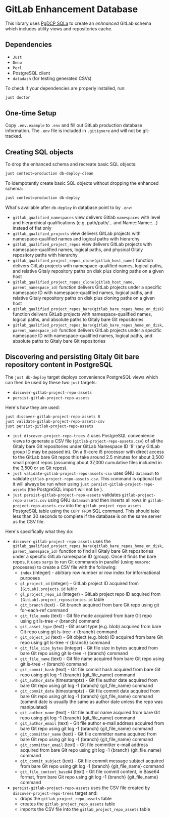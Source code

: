 # GitLab Enhancement Database

This library uses [PgDCP SQLa](https://github.com/netspective-studios/PgDCP) to create an *enhnanced* GitLab schema which includes utility views and repositories cache.

## Dependencies

* `Just`
* `Deno`
* `Perl`
* PostgreSQL client
* `datadash` (for testing generated CSVs)

To check if your dependencies are properly installed, run:

```bash
just doctor
```

## One-time Setup

Copy `.env.example` to `.env` and fill out GitLab production database information. The `.env` file is included in `.gitignore` and will not be git-tracked.

## Creating SQL objects

To drop the enhanced schema and recreate basic SQL objects:

```bash
just context=production db-deploy-clean
```

To idempotently create basic SQL objects without dropping the enhanced schema:

```bash
just context=production db-deploy
```

What's available after `db-deploy` in database point to by `.env`:

* `gitlab_qualified_namespaces` view delivers Gitlab `namespaces` with level and hierarchical qualifications (e.g. path/path/... and Name::Name::...) instead of flat only
* `gitlab_qualified_projects` view delivers GitLab projects with namespace-qualified names and logical paths with hierarchy
* `gitlab_qualified_project_repos` view delivers GitLab projects with namespace-qualified names, logical paths, and physical Gitaly repository paths with hierarchy
* `gitlab_qualified_project_repos_clone(gitlab_host_name)` function delivers GitLab projects with namespace-qualified names, logical paths, and relative Gitaly repository paths on disk plus cloning paths on a given host
* `gitlab_qualified_project_repos_clone(gitlab_host_name, parent_namespace_id)` function delivers GitLab projects under a specific namespace ID with namespace-qualified names, logical paths, and relative Gitaly repository paths on disk plus cloning paths on a given host
* `gitlab_qualified_project_repos_bare(gitlab_bare_repos_home_on_disk)` function delivers GitLab projects with namespace-qualified names, logical paths, and absolute paths to Gitaly bare Git repositories
* `gitlab_qualified_project_repos_bare(gitlab_bare_repos_home_on_disk, parent_namespace_id)` function delivers GitLab projects under a specific namespace ID with namespace-qualified names, logical paths, and absolute paths to Gitaly bare Git repositories

## Discovering and persisting Gitaly Git bare repository content in PostgreSQL

The `just db-deploy` target deploys convenience PostgreSQL views which can then be used by these two `just` targets:

* `discover-gitlab-project-repo-assets`
* `persist-gitlab-project-repo-assets`

Here's how they are used:

```bash
just discover-gitlab-project-repo-assets 8 
just validate-gitlab-project-repo-assets-csv
just persist-gitlab-project-repo-assets
```

* `just discover-project-repo-trees 8` uses PostgreSQL convenience views to generate a CSV file (`gitlab-project-repo-assets.csv`) of all the Gitaly bare Git repositories under GitLab Namespace ID '8' (any GitLab group ID may be passed in). On a 6-core i5 processor with direct access to the GitLab bare Git repos this take around 2.5 minutes for about 3,500 small project repos (assuming about 37,000 cumulative files included in the 3,500 or so Git repos).
* `just validate-gitlab-project-repo-assets-csv` uses GNU `datamash` to validate `gitlab-project-repo-assets.csv`. This command is optional but it will always be run when using `just persist-gitlab-project-repo-assets` (the PostgreSQL import will not be ).
* `just persist-gitlab-project-repo-assets` validates `gitlab-project-repo-assets.csv` using GNU `datamash` and then inserts all rows in `gitlab-project-repo-assets.csv` into the `gitlab_project_repo_assets` PostgreSQL table using the `COPY FROM` SQL command. This should take less than 30 seconds to complete if the database is on the same server as the CSV file.

Here's specifically what they do:

* `discover-gitlab-project-repo-assets` uses the `gitlab_qualified_project_repos_bare(gitlab_bare_repos_home_on_disk, parent_namespace_id)` function to find all Gitaly bare Git repositories under a specific GitLab namespace ID (group). Once it finds the bare repos, it uses `xargs` to run Git commands in parallel (using `numproc` processes) to create a CSV file with the following:
  * `index` (integer) - abitrary row number or row index for informational purposes
  * `gl_project_id` (integer) - GitLab project ID acquired from `[GitLab].projects.id` table
  * `gl_project_repo_id` (integer) - GitLab project repo ID acquired from `[GitLab].project_repositories.id` table
  * `git_branch` (text) - Git branch acquired from bare Git repo using git for-each-ref command
  * `git_file_mode` (text) - Git file mode acquired from bare Git repo using git ls-tree -r {branch} command
  * `git_asset_type` (text) - Git asset type (e.g. blob) acquired from bare Git repo using git ls-tree -r {branch} command
  * `git_object_id` (text) - Git object (e.g. blob) ID acquired from bare Git repo using git ls-tree -r {branch} command
  * `git_file_size_bytes` (integer) - Git file size in bytes acquired from bare Git repo using git ls-tree -r {branch} command
  * `git_file_name` (text) - Git file name acquired from bare Git repo using git ls-tree -r {branch} command
  * `git_commit_hash` (text) - Git file commit hash acquired from bare Git repo using git log -1 {branch} {git_file_name} command
  * `git_author_date` (timestamptz) - Git file author date acquired from bare Git repo using git log -1 {branch} {git_file_name} command
  * `git_commit_date` (timestamptz) - Git file commit date acquired from bare Git repo using git log -1 {branch} {git_file_name} command (commit date is usually the same as author date unless the repo was manipulated)
  * `git_author_name` (text) - Git file author name acquired from bare Git repo using git log -1 {branch} {git_file_name} command
  * `git_author_email` (text) - Git file author e-mail address acquired from bare Git repo using git log -1 {branch} {git_file_name} command
  * `git_committer_name` (text) - Git file committer name acquired from bare Git repo using git log -1 {branch} {git_file_name} command
  * `git_committer_email` (text) - Git file committer e-mail address acquired from bare Git repo using git log -1 {branch} {git_file_name} command
  * `git_commit_subject` (text) - Git file commit message subject acquired from bare Git repo using git log -1 {branch} {git_file_name} command
  * `git_file_content_base64` (text) - Git file commit content, in Base64 format, from bare Git repo using git log -1 {branch} {git_file_name} command
* `persist-gitlab-project-repo-assets` uses the CSV file created by `discover-project-repo-trees` target and:
  *  drops the `gitlab_project_repo_assets` table
  *  creates the `gitlab_project_repo_assets` table
  *  imports the CSV file into the `gitlab_project_repo_assets` table